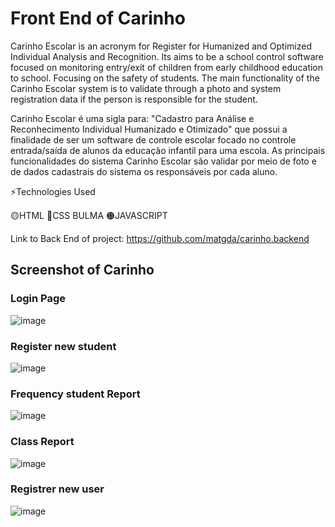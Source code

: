 # Front End of Carinho

Carinho Escolar is an acronym for Register for Humanized and Optimized Individual Analysis and Recognition. Its aims to be a school control software focused on monitoring entry/exit of children from early childhood education to school. Focusing on the safety of students. The main functionality of the Carinho Escolar system is to validate through a photo and system registration data if the person is responsible for the student.

Carinho Escolar é uma sigla para: "Cadastro para Análise e Reconhecimento Individual Humanizado e Otimizado" que possui a finalidade de ser um software de controle escolar focado no controle entrada/saída de alunos da educação infantil para uma escola. As principais funcionalidades do sistema Carinho Escolar são validar por meio de foto e de dados cadastrais do sistema os responsáveis por cada aluno.

⚡Technologies Used 

🟡HTML 🔵CSS BULMA 🟠JAVASCRIPT 

Link to Back End of project: https://github.com/matgda/carinho.backend

## Screenshot of Carinho

### Login Page

![image](https://user-images.githubusercontent.com/30836537/174513343-34e23df5-0a1c-4e95-a211-b0f9f5cb3946.png)

### Register new student

![image](https://user-images.githubusercontent.com/30836537/174513475-5782996e-b13e-4e7c-8b66-a92996f27ff4.png)


###  Frequency student Report
![image](https://user-images.githubusercontent.com/30836537/174513636-e7e2cf82-fb9a-4c59-9537-546306ef15ec.png)

### Class Report

![image](https://user-images.githubusercontent.com/30836537/174513705-810d0896-ca01-4858-91ac-f7e664d60b04.png)


### Registrer new user 

![image](https://user-images.githubusercontent.com/30836537/174513567-7a6a52c7-effa-41d3-bc8f-4505159335a3.png)


